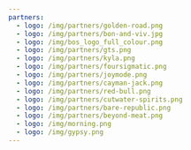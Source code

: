 ```yaml
---
partners:
  - logo: /img/partners/golden-road.png
  - logo: /img/partners/bon-and-viv.jpg
  - logo: /img/bos_logo_full_colour.png
  - logo: /img/partners/gts.png
  - logo: /img/partners/kyla.png
  - logo: /img/partners/foursigmatic.png
  - logo: /img/partners/joymode.png
  - logo: /img/partners/cayman-jack.png
  - logo: /img/partners/red-bull.png
  - logo: /img/partners/cutwater-spirits.png
  - logo: /img/partners/bare-republic.png
  - logo: /img/partners/beyond-meat.png
  - logo: /img/morning.png
  - logo: /img/gypsy.png
---
```


